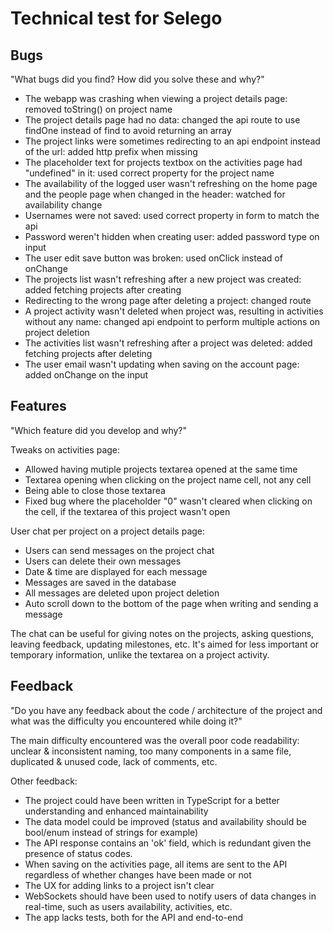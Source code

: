 # Technical test for Selego

## Bugs
"What bugs did you find? How did you solve these and why?"

- The webapp was crashing when viewing a project details page: removed toString() on project name
- The project details page had no data: changed the api route to use findOne instead of find to avoid returning an array
- The project links were sometimes redirecting to an api endpoint instead of the url: added http prefix when missing
- The placeholder text for projects textbox on the activities page had "undefined" in it: used correct property for the project name
- The availability of the logged user wasn't refreshing on the home page and the people page when changed in the header: watched for availability change
- Usernames were not saved: used correct property in form to match the api
- Password weren't hidden when creating user: added password type on input
- The user edit save button was broken: used onClick instead of onChange
- The projects list wasn't refreshing after a new project was created: added fetching projects after creating
- Redirecting to the wrong page after deleting a project: changed route
- A project activity wasn't deleted when project was, resulting in activities without any name: changed api endpoint to perform multiple actions on project deletion
- The activities list wasn't refreshing after a project was deleted: added fetching projects after deleting
- The user email wasn't updating when saving on the account page: added onChange on the input


## Features
"Which feature did you develop and why?"

Tweaks on activities page:
- Allowed having mutiple projects textarea opened at the same time
- Textarea opening when clicking on the project name cell, not any cell
- Being able to close those textarea
- Fixed bug where the placeholder "0" wasn't cleared when clicking on the cell, if the textarea of this project wasn't open

User chat per project on a project details page:
- Users can send messages on the project chat
- Users can delete their own messages
- Date & time are displayed for each message
- Messages are saved in the database
- All messages are deleted upon project deletion
- Auto scroll down to the bottom of the page when writing and sending a message

The chat can be useful for giving notes on the projects, asking questions, leaving feedback, updating milestones, etc. It's aimed for less important or temporary information, unlike the textarea on a project activity.

## Feedback
"Do you have any feedback about the code / architecture of the project and what was the difficulty you encountered while doing it?"

The main difficulty encountered was the overall poor code readability: unclear & inconsistent naming, too many components in a same file, duplicated & unused code, lack of comments, etc.

Other feedback:
- The project could have been written in TypeScript for a better understanding and enhanced maintainability
- The data model could be improved (status and availability should be bool/enum instead of strings for example)
- The API response contains an 'ok' field, which is redundant given the presence of status codes.
- When saving on the activities page, all items are sent to the API regardless of whether changes have been made or not
- The UX for adding links to a project isn't clear
- WebSockets should have been used to notify users of data changes in real-time, such as users availability, activities, etc.
- The app lacks tests, both for the API and end-to-end


